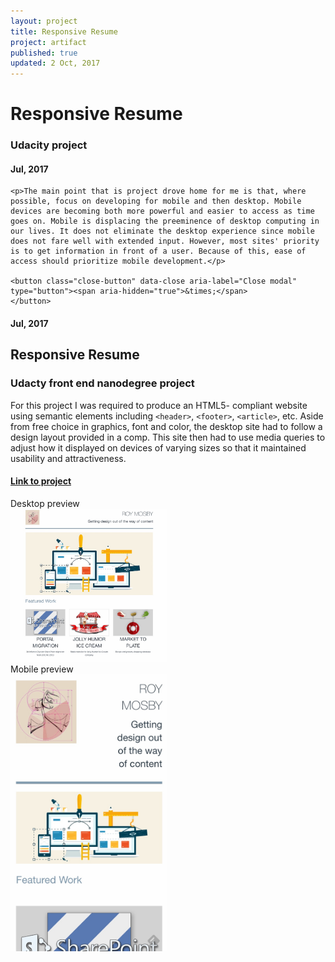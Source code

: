 ```yaml
---
layout: project
title: Responsive Resume
project: artifact
published: true
updated: 2 Oct, 2017
---
```


<div class="large reveal reflection" id="responsiveResume" data-reveal>
    <h1>Responsive Resume</h1>
    <h3>Udacity project</h3>
    <h4>Jul, 2017</h4>

    <p>The main point that is project drove home for me is that, where possible, focus on developing for mobile and then desktop. Mobile devices are becoming both more powerful and easier to access as time goes on. Mobile is displacing the preeminence of desktop computing in our lives. It does not eliminate the desktop experience since mobile does not fare well with extended input. However, most sites' priority is to get information in front of a user. Because of this, ease of access should prioritize mobile development.</p>

    <button class="close-button" data-close aria-label="Close modal" type="button"><span aria-hidden="true">&times;</span>
    </button>
</div>
<h4>Jul, 2017</h4>


## Responsive Resume

### Udacty front end nanodegree project

For this project I was required to produce an HTML5- compliant website using semantic elements including `<header>`, `<footer>`, `<article>`, etc. Aside from free choice in graphics, font and color, the desktop site had to follow a design layout provided in a comp. This site then had to use media queries to adjust how it displayed on devices of varying sizes so that it maintained usability and attractiveness.

#### [Link to project](http://roymosby.me/FEND/Section2_Portfolio/portfolio.html)

<div class="grid-x"> 
    <div class="cell medium-6">
        <div class="card" style="width: 250px;">
        <div class="card-divider">
            Desktop preview
        </div>
        <img src="/images/ResponsiveFull.jpeg">
        <div class="card-section">
        </div>
        </div>
    </div>
    <div class="cell medium-6">
        <div class="card" style="width: 250px;">
        <div class="card-divider">
            Mobile preview
        </div>
        <img src="/images/ResponsiveMob.jpeg">
        <div class="card-section">
        </div>
</div>